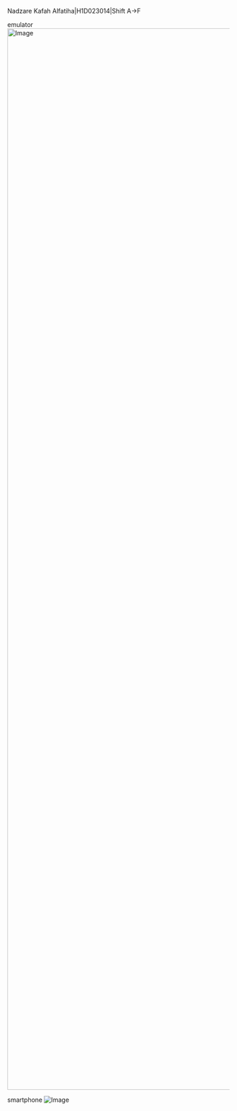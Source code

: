 Nadzare Kafah Alfatiha|H1D023014|Shift A->F

emulator
<img width="1080" height="2400" alt="Image" src="https://github.com/user-attachments/assets/f7463664-e284-47d8-ae98-cbc8d5491154" />

smartphone
![Image](https://github.com/user-attachments/assets/3578dcc6-5583-4897-b917-a41a8572655d)
